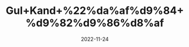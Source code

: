 ---
title: 'Gul+Kand+%22%da%af%d9%84+%d9%82%d9%86%d8%af'
date: '2022-11-24' 
metatag: '' 
inventory: '0' 
draft: false 
# meta description 
shortDescripton: 'Rose+Petal+Jam%22+It+treats+acidity+and+heartburn+and+also+treats+mild+haemorrhoids+or+bleeding+piles.'
description: 'Preserves+%d9%85%d8%b1%d8%a8%db%81+%d8%a7%da%86%d8%a7%d8%b1'
longdescription: ''
tags: ''
brand: ''
subCategory: ''
unit: '250 gm-Pk'
sellCount: '0'
featured: False
# product Price
price: '80.0'
# Product Short Description
shortDescription: 'Rose+Petal+Jam%22+It+treats+acidity+and+heartburn+and+also+treats+mild+haemorrhoids+or+bleeding+piles.'
productID: 'CAAE1017-3A3C-ED11-996A-005056B3A416'
type: 'products'
category: 'Preserves+%d9%85%d8%b1%d8%a8%db%81+%d8%a7%da%86%d8%a7%d8%b1' 
thumnailproduct: 'https://eraconnect.blob.core.windows.net/product-images/aminsaddiquidawakhana/942be263-5b7e-4117-9f22-47f4502791c8.webp' 
images:
  - image: 'https://eraconnect.blob.core.windows.net/product-images/aminsaddiquidawakhana/942be263-5b7e-4117-9f22-47f4502791c8.webp'  
Variants:
---